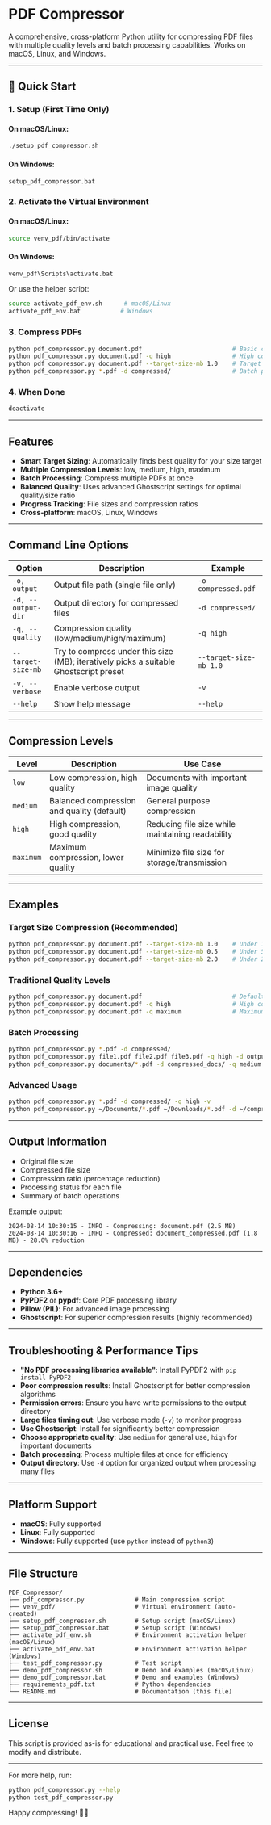 # PDF Compressor

A comprehensive, cross-platform Python utility for compressing PDF files with multiple quality levels and batch processing capabilities. Works on macOS, Linux, and Windows.

---

## 🚀 Quick Start

### 1. Setup (First Time Only)

#### On macOS/Linux:
```bash
./setup_pdf_compressor.sh
```
#### On Windows:
```bat
setup_pdf_compressor.bat
```

### 2. Activate the Virtual Environment

#### On macOS/Linux:
```bash
source venv_pdf/bin/activate
```
#### On Windows:
```bat
venv_pdf\Scripts\activate.bat
```
Or use the helper script:
```bash
source activate_pdf_env.sh      # macOS/Linux
activate_pdf_env.bat           # Windows
```

### 3. Compress PDFs
```bash
python pdf_compressor.py document.pdf                         # Basic compression
python pdf_compressor.py document.pdf -q high                 # High compression
python pdf_compressor.py document.pdf --target-size-mb 1.0    # Target under 1 MB
python pdf_compressor.py *.pdf -d compressed/                 # Batch processing
```

### 4. When Done
```bash
deactivate
```

---

## Features
- **Smart Target Sizing**: Automatically finds best quality for your size target
- **Multiple Compression Levels**: low, medium, high, maximum
- **Batch Processing**: Compress multiple PDFs at once
- **Balanced Quality**: Uses advanced Ghostscript settings for optimal quality/size ratio
- **Progress Tracking**: File sizes and compression ratios
- **Cross-platform**: macOS, Linux, Windows

---

## Command Line Options
| Option | Description | Example |
|--------|-------------|---------|
| `-o, --output` | Output file path (single file only) | `-o compressed.pdf` |
| `-d, --output-dir` | Output directory for compressed files | `-d compressed/` |
| `-q, --quality` | Compression quality (low/medium/high/maximum) | `-q high` |
| `--target-size-mb` | Try to compress under this size (MB); iteratively picks a suitable Ghostscript preset | `--target-size-mb 1.0` |
| `-v, --verbose` | Enable verbose output | `-v` |
| `--help` | Show help message | `--help` |

---

## Compression Levels
| Level | Description | Use Case |
|-------|-------------|----------|
| `low` | Low compression, high quality | Documents with important image quality |
| `medium` | Balanced compression and quality (default) | General purpose compression |
| `high` | High compression, good quality | Reducing file size while maintaining readability |
| `maximum` | Maximum compression, lower quality | Minimize file size for storage/transmission |

---

## Examples
### Target Size Compression (Recommended)
```bash
python pdf_compressor.py document.pdf --target-size-mb 1.0    # Under 1 MB with best quality
python pdf_compressor.py document.pdf --target-size-mb 0.5    # Under 500 KB 
python pdf_compressor.py document.pdf --target-size-mb 2.0    # Under 2 MB (preserves quality)
```

### Traditional Quality Levels
```bash
python pdf_compressor.py document.pdf                         # Default (medium)
python pdf_compressor.py document.pdf -q high                 # High compression
python pdf_compressor.py document.pdf -q maximum              # Maximum compression
```
### Batch Processing
```bash
python pdf_compressor.py *.pdf -d compressed/
python pdf_compressor.py file1.pdf file2.pdf file3.pdf -q high -d output/
python pdf_compressor.py documents/*.pdf -d compressed_docs/ -q medium
```
### Advanced Usage
```bash
python pdf_compressor.py *.pdf -d compressed/ -q high -v
python pdf_compressor.py ~/Documents/*.pdf ~/Downloads/*.pdf -d ~/compressed_pdfs/
```

---

## Output Information
- Original file size
- Compressed file size
- Compression ratio (percentage reduction)
- Processing status for each file
- Summary of batch operations

Example output:
```
2024-08-14 10:30:15 - INFO - Compressing: document.pdf (2.5 MB)
2024-08-14 10:30:16 - INFO - Compressed: document_compressed.pdf (1.8 MB) - 28.0% reduction
```

---

## Dependencies
- **Python 3.6+**
- **PyPDF2** or **pypdf**: Core PDF processing library
- **Pillow (PIL)**: For advanced image processing
- **Ghostscript**: For superior compression results (highly recommended)

---

## Troubleshooting & Performance Tips
- **"No PDF processing libraries available"**: Install PyPDF2 with `pip install PyPDF2`
- **Poor compression results**: Install Ghostscript for better compression algorithms
- **Permission errors**: Ensure you have write permissions to the output directory
- **Large files timing out**: Use verbose mode (`-v`) to monitor progress
- **Use Ghostscript**: Install for significantly better compression
- **Choose appropriate quality**: Use `medium` for general use, `high` for important documents
- **Batch processing**: Process multiple files at once for efficiency
- **Output directory**: Use `-d` option for organized output when processing many files

---

## Platform Support
- **macOS**: Fully supported
- **Linux**: Fully supported
- **Windows**: Fully supported (use `python` instead of `python3`)

---

## File Structure
```
PDF_Compressor/
├── pdf_compressor.py              # Main compression script
├── venv_pdf/                      # Virtual environment (auto-created)
├── setup_pdf_compressor.sh        # Setup script (macOS/Linux)
├── setup_pdf_compressor.bat       # Setup script (Windows)
├── activate_pdf_env.sh            # Environment activation helper (macOS/Linux)
├── activate_pdf_env.bat           # Environment activation helper (Windows)
├── test_pdf_compressor.py         # Test script
├── demo_pdf_compressor.sh         # Demo and examples (macOS/Linux)
├── demo_pdf_compressor.bat        # Demo and examples (Windows)
├── requirements_pdf.txt           # Python dependencies
└── README.md                      # Documentation (this file)
```

---

## License
This script is provided as-is for educational and practical use. Feel free to modify and distribute.

---

For more help, run:
```bash
python pdf_compressor.py --help
python test_pdf_compressor.py
```

Happy compressing! 📄✨

